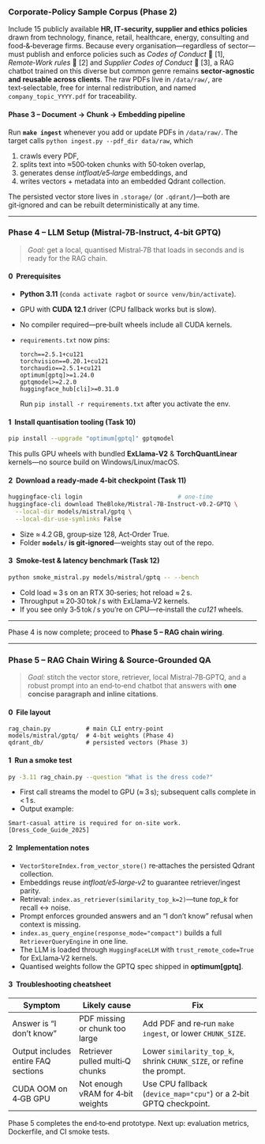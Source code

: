 ### Corporate-Policy Sample Corpus (Phase 2)

Include 15 publicly available **HR, IT‑security, supplier and ethics policies** drawn from technology, finance, retail, healthcare, energy, consulting and food‑&‑beverage firms.
Because every organisation—regardless of sector—must publish and enforce policies such as *Codes of Conduct* 🔗 \[1], *Remote‑Work rules* 🔗 \[2] and *Supplier Codes of Conduct* 🔗 \[3], a RAG chatbot trained on this diverse but common genre remains **sector‑agnostic and reusable across clients**.
The raw PDFs live in `/data/raw/`, are text‑selectable, free for internal redistribution, and named `company_topic_YYYY.pdf` for traceability.

#### Phase 3 – Document → Chunk → Embedding pipeline

Run **`make ingest`** whenever you add or update PDFs in `/data/raw/`.
The target calls `python ingest.py --pdf_dir data/raw`, which

1. crawls every PDF,
2. splits text into ≈500‑token chunks with 50‑token overlap,
3. generates dense *intfloat/e5‑large* embeddings, and
4. writes vectors + metadata into an embedded Qdrant collection.

The persisted vector store lives in `.storage/` (or `.qdrant/`)—both are git‑ignored and can be rebuilt deterministically at any time.

---

### Phase 4 – LLM Setup (Mistral‑7B‑Instruct, 4‑bit GPTQ)

> *Goal:* get a local, quantised Mistral‑7B that loads in seconds and is ready for the RAG chain.

#### 0  Prerequisites

* **Python 3.11** (`conda activate ragbot` or `source venv/bin/activate`).
* GPU with **CUDA 12.1** driver (CPU fallback works but is slow).
* No compiler required—pre‑built wheels include all CUDA kernels.
* `requirements.txt` now pins:

  ```text
  torch==2.5.1+cu121
  torchvision==0.20.1+cu121
  torchaudio==2.5.1+cu121
  optimum[gptq]>=1.24.0
  gptqmodel>=2.2.0
  huggingface_hub[cli]>=0.31.0
  ```

  Run `pip install -r requirements.txt` after you activate the env.

#### 1  Install quantisation tooling (Task 10)

```bash
pip install --upgrade "optimum[gptq]" gptqmodel
```

This pulls GPU wheels with bundled **ExLlama‑V2** & **TorchQuantLinear** kernels—no source build on Windows/Linux/macOS.

#### 2  Download a ready‑made 4‑bit checkpoint (Task 11)

```bash
huggingface-cli login                           # one‑time
huggingface-cli download TheBloke/Mistral-7B-Instruct-v0.2-GPTQ \
  --local-dir models/mistral/gptq \
  --local-dir-use-symlinks False
```

* Size ≈ 4.2 GB, group‑size 128, Act‑Order True.
* Folder **`models/` is git‑ignored**—weights stay out of the repo.

#### 3  Smoke‑test & latency benchmark (Task 12)

```bash
python smoke_mistral.py models/mistral/gptq -- --bench
```

* Cold load ≈ 3 s on an RTX 30‑series; hot reload ≈ 2 s.
* Throughput ≈ 20‑30 tok / s with ExLlama‑V2 kernels.
* If you see only 3‑5 tok / s you’re on CPU—re‑install the *cu121* wheels.

---

Phase 4 is now complete; proceed to **Phase 5 – RAG chain wiring**.

---

### Phase 5 – RAG Chain Wiring & Source‑Grounded QA

> *Goal:* stitch the vector store, retriever, local Mistral‑7B‑GPTQ, and a robust prompt into an end‑to‑end chatbot that answers with **one concise paragraph and inline citations**.

#### 0  File layout

```
rag_chain.py          # main CLI entry‑point
models/mistral/gptq/  # 4‑bit weights (Phase 4)
qdrant_db/            # persisted vectors (Phase 3)
```

#### 1  Run a smoke test

```bash
py -3.11 rag_chain.py --question "What is the dress code?"
```

* First call streams the model to GPU (≈ 3 s); subsequent calls complete in < 1 s.
* Output example:

```
Smart‑casual attire is required for on‑site work. [Dress_Code_Guide_2025]
```

#### 2  Implementation notes

* `VectorStoreIndex.from_vector_store()` re‑attaches the persisted Qdrant collection.
* Embeddings reuse *intfloat/e5‑large‑v2* to guarantee retriever/ingest parity.
* Retrieval: `index.as_retriever(similarity_top_k=2)`—tune *top\_k* for recall ↔ noise.
* Prompt enforces grounded answers and an “I don’t know” refusal when context is missing.
* `index.as_query_engine(response_mode="compact")` builds a full `RetrieverQueryEngine` in one line.
* The LLM is loaded through `HuggingFaceLLM` with `trust_remote_code=True` for ExLlama‑V2 kernels.
* Quantised weights follow the GPTQ spec shipped in **optimum\[gptq]**.

#### 3  Troubleshooting cheatsheet

| Symptom                             | Likely cause                      | Fix                                                                  |
| ----------------------------------- | --------------------------------- | -------------------------------------------------------------------- |
| Answer is “I don’t know”            | PDF missing or chunk too large    | Add PDF and re‑run `make ingest`, or lower `CHUNK_SIZE`.             |
| Output includes entire FAQ sections | Retriever pulled multi‑Q chunks   | Lower `similarity_top_k`, shrink `CHUNK_SIZE`, or refine the prompt. |
| CUDA OOM on 4‑GB GPU                | Not enough vRAM for 4‑bit weights | Use CPU fallback (`device_map="cpu"`) or a 2‑bit GPTQ checkpoint.    |

Phase 5 completes the end‑to‑end prototype. Next up: evaluation metrics, Dockerfile, and CI smoke tests.
